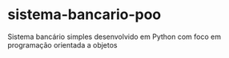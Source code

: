# sistema-bancario-poo
Sistema bancário simples desenvolvido em Python com foco em programação orientada a objetos
